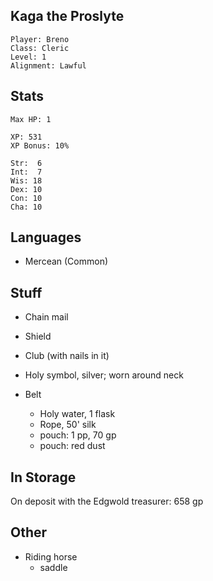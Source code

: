 
## Kaga the Proslyte

    Player: Breno
    Class: Cleric
    Level: 1
    Alignment: Lawful

## Stats

    Max HP: 1

    XP: 531
    XP Bonus: 10%

    Str:  6
    Int:  7
    Wis: 18
    Dex: 10
    Con: 10
    Cha: 10

## Languages

- Mercean (Common)

## Stuff

* Chain mail
* Shield
* Club (with nails in it)
* Holy symbol, silver; worn around neck

* Belt
  * Holy water, 1 flask
  * Rope, 50' silk
  * pouch: 1 pp, 70 gp
  * pouch: red dust

## In Storage

On deposit with the Edgwold treasurer: 658 gp

## Other

* Riding horse
  * saddle
